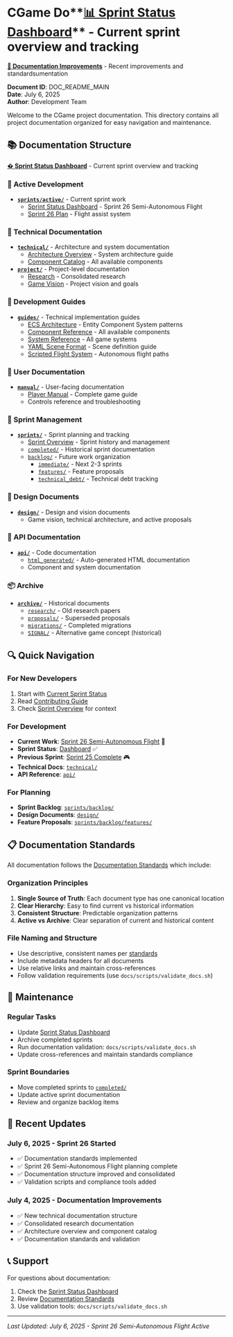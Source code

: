 # CGame Do**[📊 Sprint Status Dashboard](SPRINT_STATUS.md)** - Current sprint overview and tracking  
**[🔧 Documentation Improvements](DOCUMENTATION_IMPROVEMENTS_SUMMARY.md)** - Recent improvements and standardsumentation

**Document ID**: DOC_README_MAIN  
**Date**: July 6, 2025  
**Author**: Development Team

Welcome to the CGame project documentation. This directory contains all project documentation organized for easy navigation and maintenance.

## 📚 Documentation Structure

**[� Sprint Status Dashboard](SPRINT_STATUS.md)** - Current sprint overview and tracking

### 🎯 Active Development
- **[`sprints/active/`](sprints/active/)** - Current sprint work
  - [Sprint Status Dashboard](SPRINT_STATUS.md) - Sprint 26 Semi-Autonomous Flight
  - [Sprint 26 Plan](sprints/active/SPRINT_26_SEMI_AUTONOMOUS_FLIGHT.md) - Flight assist system

### 🔧 Technical Documentation
- **[`technical/`](technical/)** - Architecture and system documentation
  - [Architecture Overview](technical/ARCHITECTURE_OVERVIEW.md) - System architecture guide
  - [Component Catalog](technical/COMPONENT_CATALOG.md) - All available components
- **[`project/`](project/)** - Project-level documentation
  - [Research](project/research/FLIGHT_CONTROL_RESEARCH.md) - Consolidated research
  - [Game Vision](project/GAME_VISION.md) - Project vision and goals
### 🔧 Development Guides
- **[`guides/`](guides/)** - Technical implementation guides
  - [ECS Architecture](guides/ECS_ARCHITECTURE.md) - Entity Component System patterns
  - [Component Reference](guides/COMPONENT_REFERENCE.md) - All available components
  - [System Reference](guides/SYSTEM_REFERENCE.md) - All game systems
  - [YAML Scene Format](guides/YAML_SCENE_FORMAT.md) - Scene definition guide
  - [Scripted Flight System](guides/SCRIPTED_FLIGHT_GUIDE.md) - Autonomous flight paths

### 📖 User Documentation
- **[`manual/`](manual/)** - User-facing documentation
  - [Player Manual](manual/PLAYER_MANUAL.md) - Complete game guide
  - Controls reference and troubleshooting

### 🏃 Sprint Management
- **[`sprints/`](sprints/)** - Sprint planning and tracking
  - [Sprint Overview](sprints/README.md) - Sprint history and management
  - [`completed/`](sprints/completed/) - Historical sprint documentation
  - [`backlog/`](sprints/backlog/) - Future work organization
    - [`immediate/`](sprints/backlog/immediate/) - Next 2-3 sprints
    - [`features/`](sprints/backlog/features/) - Feature proposals
    - [`technical_debt/`](sprints/backlog/technical_debt/) - Technical debt tracking

### 🎨 Design Documents
- **[`design/`](design/)** - Design and vision documents
  - Game vision, technical architecture, and active proposals

### 🔧 API Documentation
- **[`api/`](api/)** - Code documentation
  - [`html_generated/`](api/html_generated/) - Auto-generated HTML documentation
  - Component and system documentation

### 📦 Archive
- **[`archive/`](archive/)** - Historical documents
  - [`research/`](archive/research/) - Old research papers
  - [`proposals/`](archive/proposals/) - Superseded proposals
  - [`migrations/`](archive/migrations/) - Completed migrations
  - [`SIGNAL/`](archive/SIGNAL/) - Alternative game concept (historical)

## 🔍 Quick Navigation

### For New Developers
1. Start with [Current Sprint Status](sprints/active/CURRENT_SPRINT_STATUS.md)
2. Read [Contributing Guide](development/CONTRIBUTING.md)
3. Check [Sprint Overview](sprints/README.md) for context

### For Development
- **Current Work**: [Sprint 26 Semi-Autonomous Flight](sprints/active/SPRINT_26_SEMI_AUTONOMOUS_FLIGHT.md) 🚀
- **Sprint Status**: [Dashboard](SPRINT_STATUS.md) ✅
- **Previous Sprint**: [Sprint 25 Complete](sprints/completed/) 🎮
- **Technical Docs**: [`technical/`](technical/)
- **API Reference**: [`api/`](api/)

### For Planning
- **Sprint Backlog**: [`sprints/backlog/`](sprints/backlog/)
- **Design Documents**: [`design/`](design/)
- **Feature Proposals**: [`sprints/backlog/features/`](sprints/backlog/features/)

## 📋 Documentation Standards

All documentation follows the [Documentation Standards](DOCUMENTATION_STANDARDS.md) which include:

### Organization Principles
1. **Single Source of Truth**: Each document type has one canonical location
2. **Clear Hierarchy**: Easy to find current vs historical information
3. **Consistent Structure**: Predictable organization patterns
4. **Active vs Archive**: Clear separation of current and historical content

### File Naming and Structure
- Use descriptive, consistent names per [standards](DOCUMENTATION_STANDARDS.md)
- Include metadata headers for all documents
- Use relative links and maintain cross-references
- Follow validation requirements (use `docs/scripts/validate_docs.sh`)

## 🔄 Maintenance

### Regular Tasks
- Update [Sprint Status Dashboard](SPRINT_STATUS.md)
- Archive completed sprints
- Run documentation validation: `docs/scripts/validate_docs.sh`
- Update cross-references and maintain standards compliance

### Sprint Boundaries
- Move completed sprints to [`completed/`](sprints/completed/)
- Update active sprint documentation
- Review and organize backlog items

## 🚀 Recent Updates

### July 6, 2025 - Sprint 26 Started
- ✅ Documentation standards implemented
- ✅ Sprint 26 Semi-Autonomous Flight planning complete
- ✅ Documentation structure improved and consolidated
- ✅ Validation scripts and compliance tools added

### July 4, 2025 - Documentation Improvements
- ✅ New technical documentation structure
- ✅ Consolidated research documentation
- ✅ Architecture overview and component catalog
- ✅ Documentation standards and validation

## 📞 Support

For questions about documentation:
1. Check the [Sprint Status Dashboard](SPRINT_STATUS.md)
2. Review [Documentation Standards](DOCUMENTATION_STANDARDS.md)
3. Use validation tools: `docs/scripts/validate_docs.sh`

---

*Last Updated: July 6, 2025 - Sprint 26 Semi-Autonomous Flight Active*